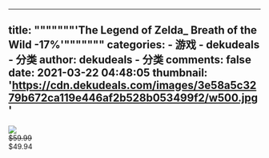 
---
title: """""""'The Legend of Zelda_ Breath of the Wild
-17%'"""""""
categories: 
    - 游戏
    - dekudeals - 分类
author: dekudeals - 分类
comments: false
date: 2021-03-22 04:48:05
thumbnail: 'https://cdn.dekudeals.com/images/3e58a5c3279b672ca119e446af2b528b053499f2/w500.jpg'
---

<div>   
<img src="https://cdn.dekudeals.com/images/3e58a5c3279b672ca119e446af2b528b053499f2/w500.jpg" referrerpolicy="no-referrer"><br><s>$59.99</s><br>$49.94  
</div>
            